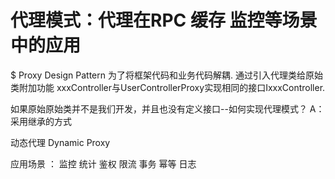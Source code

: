 # 代理模式：代理在RPC 缓存 监控等场景中的应用

$ Proxy Design Pattern
为了将框架代码和业务代码解耦.
通过引入代理类给原始类附加功能
xxxController与UserControllerProxy实现相同的接口IxxxController.

如果原始原始类并不是我们开发，并且也没有定义接口--如何实现代理模式？
A：采用继承的方式

动态代理 Dynamic Proxy

应用场景 ： 监控 统计 鉴权 限流 事务 幂等 日志